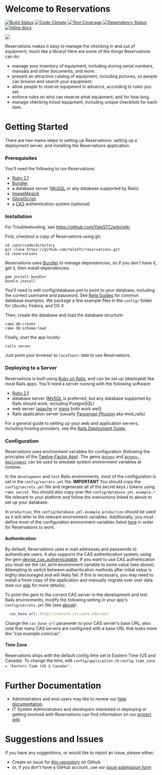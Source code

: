 # Welcome to Reservations

[![Build Status](https://travis-ci.org/YaleSTC/reservations.svg)](https://travis-ci.org/YaleSTC/reservations)
[![Code Climate](https://codeclimate.com/github/YaleSTC/reservations/badges/gpa.svg)](https://codeclimate.com/github/YaleSTC/reservations)
[![Test Coverage](https://codeclimate.com/github/YaleSTC/reservations/badges/coverage.svg)](https://codeclimate.com/github/YaleSTC/reservations)
[![Dependency Status](https://gemnasium.com/YaleSTC/reservations.svg)](https://gemnasium.com/YaleSTC/reservations)
[![Inline docs](http://inch-ci.org/github/yalestc/reservations.svg?branch=master&style=flat)](http://inch-ci.org/github/yalestc/reservations)

![](http://yalestc.github.io/reservations/screenshot.png)

Reservations makes it easy to manage the checking in and out of equipment, much like a library! Here are some of the things Reservations can do:

* manage your inventory of equipment, including storing serial numbers, manuals and other documents, and more.
* present an attractive catalog of equipment, including pictures, so people can browse and search your equipment.
* allow people to reserve equipment in advance, according to rules you set.
* enforce rules on who can reserve what equipment, and for how long.
* manage checking in/out equipment, including unique checklists for each item.

Getting Started
===============

There are two mains steps to setting up Reservations: setting up a deployment server, and installing the Reservations application.

### Prerequisites
You'll need the following to run Reservations:
* [Ruby 2.1](http://www.ruby-lang.org/)
* [Bundler](http://bundler.io/)
* a database server ([MySQL](http://www.mysql.com/) or any database supported by Rails)
* [ImageMagick](http://www.imagemagick.org/script/index.php)
* [GhostScript](http://www.ghostscript.com/)
* a [CAS](http://www.jasig.org/cas) authentication system (optional)

### Installation

For Troubleshooting, see https://github.com/YaleSTC/wiki/wiki

First, checkout a copy of Reservations using git:

```
cd /your/code/directory
git clone https://github.com/YaleSTC/reservations.git
cd reservations
```

Reservations uses [Bundler](http://gembundler.com/) to manage dependencies, so if you don't have it, get it, then install dependencies:

```
gem install bundler
bundle install
```

You'll need to edit config/database.yml to point to your database, including the correct username and password. See [Rails Guides](http://guides.rubyonrails.org/configuring.html#configuring-a-database) for common database examples. We package a few example files in the ```config/``` folder for Ubuntu, Fedora, and OS X.

Then, create the database and load the database structure:

```
rake db:create
rake db:schema:load
```

Finally, start the app locally:

```rails server```

Just point your browser to ```localhost:3000``` to use Reservations.

### Deploying to a Server

Reservations is built using [Ruby on Rails](http://rubyonrails.org/), and can be set up (deployed) like most Rails apps. You'll need a server running with the following software:

* [Ruby 2.1](http://www.ruby-lang.org/)
* database server ([MySQL](http://www.mysql.com/) is preferred, but any database supported by Rails should work, including PostgreSQL)
* web server ([apache](http://apache.org/) or [nginx](http://wiki.nginx.org/Main) both work well)
* Rails application server (usually [Passenger Phusion](http://www.modrails.com/) aka mod_rails)

For a general guide to setting up your web and application servers, including hosting providers, see the [Rails Deployment Guide](http://rubyonrails.org/deploy/).

### Configuration
Reservations uses environment variables for configuration (following the principles of the [Twelve-Factor App](http://12factor.net/config)). The gems [`dotenv`](https://github.com/bkeepers/dotenv) and [`dotenv-deployment`](https://github.com/bkeepers/dotenv-deployment) can be used to simulate system environment variables at runtime.

In the `development` and `test` Rails environments, most of the configuration is set in the `config/secrets.yml` file. **IMPORTANT** You should copy the `config/secrets.yml` file and regenerate all of the secret keys / tokens using `rake secret`. You should also copy over the `config/database.yml.example.*` file relevant to your platform and follow the instructions linked to above to set up your database.

In `production`, the `config/database.yml.example.production` should be used as it will refer to the relevant environment variables. Additionally, you must define most of the configuration environment variables listed [here](https://github.com/YaleSTC/reservations/wiki/Configuration) in order for Reservations to work.

#### Authentication
By default, Reservations uses e-mail addresses and passwords to authenticate users. It also supports the CAS authentication system, using the gem [devise_cas_authenticatable](https://github.com/nbudin/devise_cas_authenticatable). If you want to use CAS authentication you must set the `CAS_AUTH` environment variable to some value (see above). Attempting to switch between authentication methods after initial setup is highly discouraged and will likely fail. If this is necessary, you may need to install a fresh copy of the application and manually migrate over user data (see our [wiki](https://github.com/YaleSTC/reservations/wiki/Authentication) for more details).

To point the gem to the correct CAS server in the development and test Rails environments, modify the following setting in your app's `config/secrets.yml` file (see [above](#configuration)):
```yaml
  cas_base_url: https://secure.its.yale.edu/cas/
```
Change the `cas_base_url` parameter to your CAS server's base URL; also note that many CAS servers are configured with a base URL that looks more like “cas.example.com/cas”.

#### Time Zone
Reservations ships with the default config time set to Eastern Time (US and Canada). To change the time, edit `config/application.rb`
`config.time_zone = 'Eastern Time (US & Canada)'`.


Further Documentation
==================
* Administrators and end-users may like to review our [help documentation](https://yalestc.github.io/reservations).
* IT System Administrators and developers interested in deploying or getting involved with *Reservations* can find information on our [project wiki](https://github.com/YaleSTC/reservations/wiki)

Suggestions and Issues
======================

If you have any suggestions, or would like to report an issue, please either:
* Create an issue for [this repository](https://github.com/YaleSTC/reservations/) on Github
* or, if you don't have a GitHub account, use our [issue submission form](https://docs.google.com/a/yale.edu/spreadsheet/viewform?formkey=dE8zTFprNVB4RTAwdURhWEVTTlpDQVE6MQ#gid=0)

